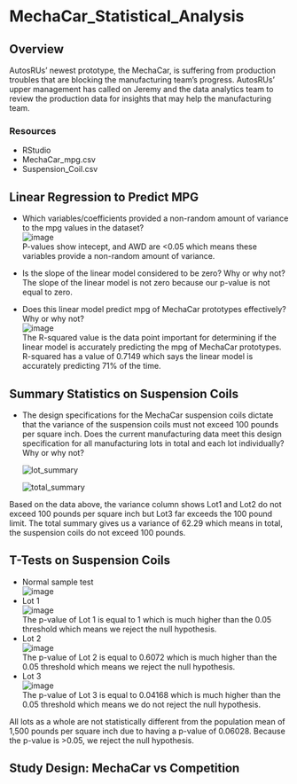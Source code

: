 # MechaCar_Statistical_Analysis

## Overview
AutosRUs’ newest prototype, the MechaCar, is suffering from production troubles that are blocking the manufacturing team’s progress. AutosRUs’ upper management has called on Jeremy and the data analytics team to review the production data for insights that may help the manufacturing team.

### Resources
- RStudio
- MechaCar_mpg.csv
- Suspension_Coil.csv

## Linear Regression to Predict MPG
  
  
- Which variables/coefficients provided a non-random amount of variance to the mpg values in the dataset?  
![image](https://user-images.githubusercontent.com/86776606/199379364-ce980b3c-405a-4348-95c6-164ddd99515d.png)  
  P-values show intecept, and AWD are <0.05 which means these variables provide a non-random amount of variance.

  
- Is the slope of the linear model considered to be zero? Why or why not?  
The slope of the linear model is not zero because our p-value is not equal to zero.  
  
- Does this linear model predict mpg of MechaCar prototypes effectively? Why or why not?  
![image](https://user-images.githubusercontent.com/86776606/199379466-1ba92734-89ff-4b35-8ca1-8262be30593b.png)  
The R-squared value is the data point important for determining if the linear model is accurately predicting the mpg of MechaCar prototypes. R-squared has a value of 0.7149 which says the linear model is accurately predicting 71% of the time.  
  
  
## Summary Statistics on Suspension Coils

- The design specifications for the MechaCar suspension coils dictate that the variance of the suspension coils must not exceed 100 pounds per square inch. Does the current manufacturing data meet this design specification for all manufacturing lots in total and each lot individually? Why or why not?  
  
  ![lot_summary](https://user-images.githubusercontent.com/86776606/199372879-e093eee5-9a34-4e21-9f71-0fdadbb74657.png) 
  
  ![total_summary](https://user-images.githubusercontent.com/86776606/199372912-445b3962-070c-4be8-a113-893b21bf13aa.png)
  
Based on the data above, the variance column shows Lot1 and Lot2 do not exceed 100 pounds per square inch but Lot3 far exceeds the 100 pound limit. The total summary gives us a variance of 62.29 which means in total, the suspension coils do not exceed 100 pounds.
  

## T-Tests on Suspension Coils
- Normal sample test  
![image](https://user-images.githubusercontent.com/86776606/199403895-9ff3b58b-92f7-44bf-8abd-5dd642036d96.png)
- Lot 1  
![image](https://user-images.githubusercontent.com/86776606/199404105-8904da93-3299-4426-a1a2-3b3bcc1043c3.png)  
The p-value of Lot 1 is equal to 1 which is much higher than the 0.05 threshold which means we reject the null hypothesis.  
- Lot 2  
![image](https://user-images.githubusercontent.com/86776606/199404186-35c2bee6-95e1-4728-bf84-7e3ff702f833.png)  
The p-value of Lot 2 is equal to 0.6072 which is much higher than the 0.05 threshold which means we reject the null hypothesis.  
- Lot 3  
![image](https://user-images.githubusercontent.com/86776606/199404236-3fedfa39-56fe-4093-8b93-16304f9b5336.png)    
The p-value of Lot 3 is equal to 0.04168 which is much higher than the 0.05 threshold which means we do not reject the null hypothesis.  
  
  
All lots as a whole are not statistically different from the population mean of 1,500 pounds per square inch due to having a p-value of 0.06028. Because the p-value is >0.05, we reject the null hypothesis.

## Study Design: MechaCar vs Competition


